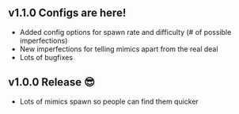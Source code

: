 ## v1.1.0 Configs are here!
- Added config options for spawn rate and difficulty (# of possible imperfections)
- New imperfections for telling mimics apart from the real deal
- Lots of bugfixes

## v1.0.0 Release 😎
- Lots of mimics spawn so people can find them quicker
